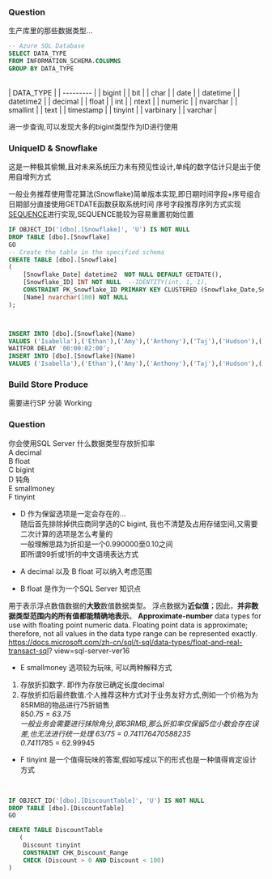 ### Question
生产库里的那些数据类型...
<BR>

```SQL
-- Azure SQL Database 
SELECT DATA_TYPE
FROM INFORMATION_SCHEMA.COLUMNS
GROUP BY DATA_TYPE
```

<BR>  
| DATA_TYPE |
| --------- |
| bigint    |
| bit       |
| char      |
| date      |
| datetime  |
| datetime2 |
| decimal   |
| float     |
| int       |
| ntext     |
| numeric   |
| nvarchar  |
| smallint  |
| text      |
| timestamp |
| tinyint   |
| varbinary |
| varchar   |
<BR> 

进一步查询,可以发现大多的bigint类型作为ID进行使用<BR>
### UniqueID & Snowflake
这是一种极其偷懒,且对未来系统压力未有预见性设计,单纯的数字估计只是出于使用自增列方式<BR>

一般业务推荐使用雪花算法(Snowflake)简单版本实现,即日期时间字段+序号组合
日期部分直接使用GETDATE函数获取系统时间
序号字段推荐序列方式实现[SEQUENCE](https://docs.microsoft.com/en-us/sql/t-sql/statements/create-sequence-transact-sql?view=sql-server-ver15)进行实现,SEQUENCE能较为容易重置初始位置
<BR>

```SQL
IF OBJECT_ID('[dbo].[Snowflake]', 'U') IS NOT NULL
DROP TABLE [dbo].[Snowflake]
GO
-- Create the table in the specified schema
CREATE TABLE [dbo].[Snowflake]
(
    [Snowflake_Date] datetime2  NOT NULL DEFAULT GETDATE(),
    [Snowflake_ID] INT NOT NULL  --IDENTITY(int, 1, 1),
    CONSTRAINT PK_Snowflake_ID PRIMARY KEY CLUSTERED (Snowflake_Date,Snowflake_ID),
    [Name] nvarchar(100) NOT NULL
);



INSERT INTO [dbo].[Snowflake](Name) 
VALUES ('Isabella'),('Ethan'),('Amy'),('Anthony'),('Taj'),('Hudson'),('Jack'),('Piper')
WAITFOR DELAY '00:00:02:00';
INSERT INTO [dbo].[Snowflake](Name) 
VALUES ('Isabella'),('Ethan'),('Amy'),('Anthony'),('Taj'),('Hudson'),('Jack'),('Piper')
```

### Build Store Produce

需要进行SP 分装
Working

### Question
你会使用SQL Server 什么数据类型存放折扣率 <BR>
A decimal<BR>
B float<BR>
C bigint<BR>
D 钝角<BR>
E smallmoney<BR>
F tinyint<BR>

 - D 作为保留选项是一定会存在的...<BR>
随后首先排除掉供应商同学选的C bigint, 我也不清楚及占用存储空间,又需要二次计算的选项是怎么考量的<BR>
一般理解思路为折扣是一个0.990000至0.10之间<BR>
即所谓99折或1折的中文语境表达方式<BR>

 - A decimal 以及 B float 可以纳入考虑范围<BR>
 - B float 是作为一个SQL Server 知识点<BR>

用于表示浮点数值数据的**大致**数值数据类型。 浮点数据为**近似值**；因此，**并非数据类型范围内的所有值都能精确地表示**。
**Approximate-number** data types for use with floating point numeric data. Floating point data is approximate; therefore, not all values in the data type range can be represented exactly.
https://docs.microsoft.com/zh-cn/sql/t-sql/data-types/float-and-real-transact-sql?
view=sql-server-ver16
<BR>

 - E smallmoney 选项较为玩味, 可以两种解释方式
1. 存放折扣数字. 即作为存放已确定长度decimal
2. 存放折扣后最终数值.个人推荐这种方式对于业务友好方式,例如一个价格为为85RMB的物品进行75折销售<BR>
    85*0.75 = 63.75<BR>
    一般业务会需要进行抹除角分,即63RMB,那么折扣率仅保留5位小数会存在误差,也无法进行统一处理
    63/75 = 0.741176470588235<BR>
    0.74117*85 = 62.99945<BR>

 - F tinyint 是一个值得玩味的答案,假如写成以下的形式也是一种值得肯定设计方式
<BR>

```SQL
IF OBJECT_ID('[dbo].[DiscountTable]', 'U') IS NOT NULL
DROP TABLE [dbo].[DiscountTable]
GO

CREATE TABLE DiscountTable  
   (  
    Discount tinyint
    CONSTRAINT CHK_Discount_Range   
    CHECK (Discount > 0 AND Discount < 100)
)
```
<BR>


